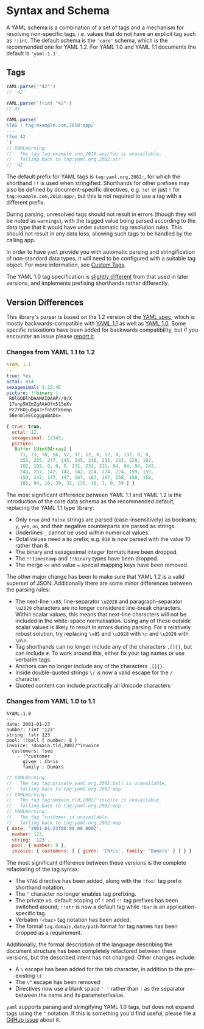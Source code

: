 # Syntax and Schema

A YAML schema is a combination of a set of tags and a mechanism for resolving non-specific tags, i.e. values that do not have an explicit tag such as `!!int`. The default schema is the `'core'` schema, which is the recommended one for YAML 1.2. For YAML 1.0 and YAML 1.1 documents the default is `'yaml-1.1'`.

## Tags

```js
YAML.parse('"42"')
// '42'

YAML.parse('!!int "42"')
// 42

YAML.parse(`
%TAG ! tag:example.com,2018:app/
---
!foo 42
`)
// YAMLWarning:
//   The tag tag:example.com,2018:app/foo is unavailable,
//   falling back to tag:yaml.org,2002:str
// '42'
```

The default prefix for YAML tags is `tag:yaml.org,2002:`, for which the shorthand `!!` is used when stringified. Shorthands for other prefixes may also be defined by document-specific directives, e.g. `!e!` or just `!` for `tag:example.com,2018:app/`, but this is not required to use a tag with a different prefix.

During parsing, unresolved tags should not result in errors (though they will be noted as `warnings`), with the tagged value being parsed according to the data type that it would have under automatic tag resolution rules. This should not result in any data loss, allowing such tags to be handled by the calling app.

In order to have `yaml` provide you with automatic parsing and stringification of non-standard data types, it will need to be configured with a suitable tag object. For more information, see [Custom Tags](#custom-tags).

The YAML 1.0 tag specification is [slightly different](#changes-from-yaml-1-0-to-1-1) from that used in later versions, and implements prefixing shorthands rather differently.

## Version Differences

This library's parser is based on the 1.2 version of the [YAML spec](http://yaml.org/spec/1.2/spec.html), which is mostly backwards-compatible with [YAML 1.1](http://yaml.org/spec/1.1/) as well as [YAML 1.0](http://yaml.org/spec/1.0/). Some specific relaxations have been added for backwards compatibility, but if you encounter an issue please [report it](https://github.com/eemeli/yaml/issues).

### Changes from YAML 1.1 to 1.2

```yaml
%YAML 1.1
---
true: Yes
octal: 014
sexagesimal: 3:25:45
picture: !!binary |
 R0lGODlhDAAMAIQAAP//9/X
 17unp5WZmZgAAAOfn515eXv
 Pz7Y6OjuDg4J+fn5OTk6enp
 56enmleECcgggoBADs=
```

```js
{ true: true,
  octal: 12,
  sexagesimal: 12345,
  picture:
   Buffer [Uint8Array] [
     71, 73, 70, 56, 57, 97, 12, 0, 12, 0, 132, 0, 0,
     255, 255, 247, 245, 245, 238, 233, 233, 229, 102,
     102, 102, 0, 0, 0, 231, 231, 231, 94, 94, 94, 243,
     243, 237, 142, 142, 142, 224, 224, 224, 159, 159,
     159, 147, 147, 147, 167, 167, 167, 158, 158, 158,
     105, 94, 16, 39, 32, 130, 10, 1, 0, 59 ] }
```

The most significant difference between YAML 1.1 and YAML 1.2 is the introduction of the core data schema as the recommended default, replacing the YAML 1.1 type library:

* Only `true` and `false` strings are parsed (case-insensitively) as booleans; `y`, `yes`, `on`, and their negative counterparts are parsed as strings.
* Underlines `_` cannot be used within numerical values.
* Octal values need a `0o` prefix; e.g. `010` is now parsed with the value 10 rather than 8.
* The binary and sexagesimal integer formats have been dropped.
* The `!!timestamp` and `!!binary` types have been dropped.
* The merge `<<` and value `=` special mapping keys have been removed.

The other major change has been to make sure that YAML 1.2 is a valid superset of JSON. Additionally there are some minor differences between the parsing rules:

* The next-line `\x85`, line-separator `\u2028` and paragraph-separator `\u2029` characters are no longer considered line-break characters. Within scalar values, this means that next-line characters will not be included in the white-space normalisation. Using any of these outside scalar values is likely to result in errors during parsing. For a relatively robust solution, try replacing `\x85` and `\u2028` with `\n` and `\u2029` with `\n\n`.
* Tag shorthands can no longer include any of the characters `,[]{}`, but can include `#`. To work around this, either fix your tag names or use verbatim tags.
* Anchors can no longer include any of the characters `,[]{}`.
* Inside double-quoted strings `\/` is now a valid escape for the `/` character.
* Quoted content can include practically all Unicode characters

### Changes from YAML 1.0 to 1.1

```text
%YAML:1.0
---
date: 2001-01-23
number: !int '123'
string: !str 123
pool: !!ball { number: 8 }
invoice: !domain.tld,2002/^invoice
  customers: !seq
    - !^customer
      given : Chris
      family : Dumars
```

```js
// YAMLWarning:
//   The tag tag:private.yaml.org,2002:ball is unavailable,
//   falling back to tag:yaml.org,2002:map
// YAMLWarning:
//   The tag tag:domain.tld,2002/^invoice is unavailable,
//   falling back to tag:yaml.org,2002:map
// YAMLWarning:
//   The tag ^customer is unavailable,
//   falling back to tag:yaml.org,2002:map
{ date: '2001-01-23T00:00:00.000Z',
  number: 123,
  string: '123',
  pool: { number: 8 },
  invoice: { customers: [ { given: 'Chris', family: 'Dumars' } ] } }
```

The most significant difference between these versions is the complete refactoring of the tag syntax:

* The `%TAG` directive has been added, along with the `!foo!` tag prefix shorthand notation.
* The `^` character no longer enables tag prefixing.
* The private vs. default scoping of `!` and `!!` tag prefixes has been switched around; `!!str` is now a default tag while `!bar` is an application-specific tag.
* Verbatim `!<baz>` tag notation has been added.
* The formal `tag:domain,date/path` format for tag names has been dropped as a requirement.

Additionally, the formal description of the language describing the document structure has been completely refactored between these versions, but the described intent has not changed. Other changes include:

* A `\` escape has been added for the tab character, in addition to the pre-existing `\t`
* The `\^` escape has been removed
* Directives now use a blank space `' '` rather than `:` as the separator between the name and its parameter/value.

`yaml` supports parsing and stringifying YAML 1.0 tags, but does not expand tags using the `^` notation. If this is something you'd find useful, please file a [GitHub issue](https://github.com/eemeli/yaml/issues) about it.
